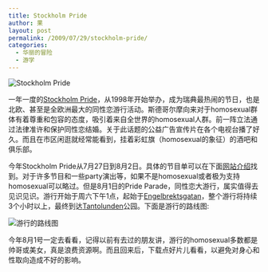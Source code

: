 ```yaml
---
title: Stockholm Pride
author: 果
layout: post
permalink: /2009/07/29/stockholm-pride/
categories:
  - 华丽的冒险
  - 游学
---
```

![Stockholm Pride](http://lh4.ggpht.com/_8QVjn5bCEU4/SnAeG1fUBPI/AAAAAAAAajc/DJl0_9T9_Zs/s400/Flagga.jpg "Stockholm Pride")

一年一度的[Stockholm Pride](http://www.stockholmpride.org/en/ "Stockholm Pride")，从1998年开始举办，成为瑞典最热闹的节日，也是北欧、甚至是全欧洲最大的同性恋游行活动。斯德哥尔摩向来对于homosexual群体有着尊重和包容的态度，吸引着来自全世界的homosexual人群。前一阵立法通过法律准许和保护同性恋结婚。关于此话题的公益广告宣传片在各个电视台播了好久。而且在市区闲逛就经常能看到，挂着彩虹旗（homosexual的象征）的酒吧和俱乐部。

今年Stockholm Pride从7月27日到8月2日。具体的节目单可以在下面[网站介绍](http://www.stockholmpride.org/en/2009/Programe/)找到。对于许多节目和一些party演出等，如果不是homosexual或者极为支持homosexual可以略过。但是8月1日的Pride Parade，同性恋大游行，属实值得去见识见识。游行开始于周六下午1点，起始于[Engelbrektsgatan](http://maps.google.se/maps?oe=utf-8&amp;client=firefox-a&amp;q=Engelbrektsgatan,+11432+Stockholm&amp;ie=UTF8&amp;split=0&amp;gl=se&amp;ei=rxpwStbJNYeUmAPzoZC1Bw&amp;z=15&amp;iwloc=A)，整个游行将持续3个小时以上，最终到达[Tantolunden](http://maps.google.se/maps?q=Tantolunden&amp;oe=utf-8&amp;client=firefox-a&amp;ie=UTF8&amp;hl=sv&amp;ll=59.314645,18.051674&amp;spn=0.008651,0.026414&amp;z=16&amp;iwloc=A )公园。下面是游行的路线图:

![游行的路线图](http://lh4.ggpht.com/_8QVjn5bCEU4/SnAdyDdn1GI/AAAAAAAAajA/UnEP60P9Yn8/s400/parad09.jpg)

今年8月1号一定去看看，记得以前有去过的朋友讲，游行的homosexual多数都是帅哥或美女，真是浪费资源啊。而且回来后，下载点好片儿看看，以避免对身心和性取向造成不好的影响。

